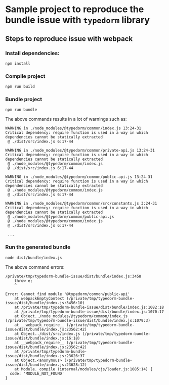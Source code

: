 # Sample project to reproduce the bundle issue with `typedorm` library

## Steps to reproduce issue with webpack

### Install dependencies:
```shell
npm install
```

### Compile project
```shell
npm run build
```

### Bundle project
```shell
npm run bundle
```

The above commands results in a lot of warnings such as:
```shell
WARNING in ./node_modules/@typedorm/common/index.js 13:24-31
Critical dependency: require function is used in a way in which dependencies cannot be statically extracted
 @ ./dist/src/index.js 6:17-44

WARNING in ./node_modules/@typedorm/common/private-api.js 13:24-31
Critical dependency: require function is used in a way in which dependencies cannot be statically extracted
 @ ./node_modules/@typedorm/common/index.js
 @ ./dist/src/index.js 6:17-44

WARNING in ./node_modules/@typedorm/common/public-api.js 13:24-31
Critical dependency: require function is used in a way in which dependencies cannot be statically extracted
 @ ./node_modules/@typedorm/common/index.js
 @ ./dist/src/index.js 6:17-44

WARNING in ./node_modules/@typedorm/common/src/constants.js 3:24-31
Critical dependency: require function is used in a way in which dependencies cannot be statically extracted
 @ ./node_modules/@typedorm/common/public-api.js
 @ ./node_modules/@typedorm/common/index.js
 @ ./dist/src/index.js 6:17-44
 
 ...
```

### Run the generated bundle
```shell
node dist/bundle/index.js
```

The above command errors:
```shell
/private/tmp/typedorm-bundle-issue/dist/bundle/index.js:3458
	throw e;
	^

Error: Cannot find module '@typedorm/common/public-api'
    at webpackEmptyContext (/private/tmp/typedorm-bundle-issue/dist/bundle/index.js:3456:10)
    at /private/tmp/typedorm-bundle-issue/dist/bundle/index.js:1082:18
    at /private/tmp/typedorm-bundle-issue/dist/bundle/index.js:1070:17
    at Object../node_modules/@typedorm/common/index.js (/private/tmp/typedorm-bundle-issue/dist/bundle/index.js:1079:3)
    at __webpack_require__ (/private/tmp/typedorm-bundle-issue/dist/bundle/index.js:23562:42)
    at Object../dist/src/index.js (/private/tmp/typedorm-bundle-issue/dist/bundle/index.js:16:18)
    at __webpack_require__ (/private/tmp/typedorm-bundle-issue/dist/bundle/index.js:23562:42)
    at /private/tmp/typedorm-bundle-issue/dist/bundle/index.js:23626:37
    at Object.<anonymous> (/private/tmp/typedorm-bundle-issue/dist/bundle/index.js:23628:12)
    at Module._compile (internal/modules/cjs/loader.js:1085:14) {
  code: 'MODULE_NOT_FOUND'
}
```
